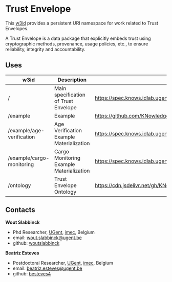 # Trust Envelope

This [w3id](https://w3id.org/trustenvelope) provides a persistent URI namespace for work related to Trust Envelopes.

A Trust Envelope is a data package that explicitly embeds trust using cryptographic methods, provenance, usage policies, etc., to ensure reliability, integrity and accountability. 

## Uses

| w3id                      | Description                              | URL                                                                                    |
| ------------------------- | ---------------------------------------- | -------------------------------------------------------------------------------------- |
| /                         | Main specification of Trust Envelope     | https://spec.knows.idlab.ugent.be/trustenvelope/latest/                                |
| /example                  | Example                                  | https://github.com/KNowledgeOnWebScale/TrustEnvelope#example                           |
| /example/age-verification | Age Verification Example Materialization | https://spec.knows.idlab.ugent.be/trustenvelope/latest/#age-verification               |
| /example/cargo-monitoring | Cargo Monitoring Example Materialization | https://spec.knows.idlab.ugent.be/trustenvelope/latest/#cargo-monitoring               |
| /ontology                 | Trust Envelope Ontology                  | https://cdn.jsdelivr.net/gh/KNowledgeOnWebScale/TrustEnvelope@master/trustenvelope.ttl |

## Contacts

**Wout Slabbinck**
- Phd Researcher, [UGent](https://www.ugent.be/), [imec](https://www.imec-int.com/en), Belgium
- email: [wout.slabbinck@ugent.be](mailto:wout.slabbinck@ugent.be)
- github: [woutslabbinck](https://github.com/woutslabbinck/)

**Beatriz Esteves**
- Postdoctoral Researcher, [UGent](https://www.ugent.be/), [imec](https://www.imec-int.com/en), Belgium
- email: [beatriz.esteves@ugent.be](mailto:beatriz.esteves@ugent.be)
- github: [besteves4](https://github.com/besteves4)